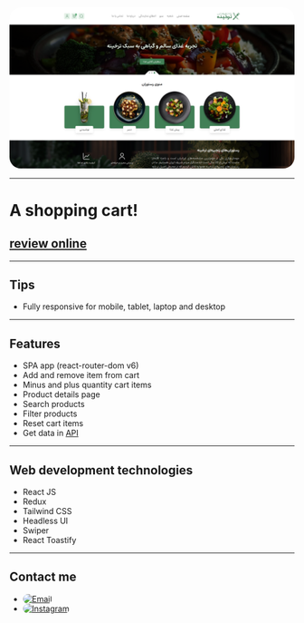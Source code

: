 <div align="center">
  <img src="screenshot.png" style="border-radius:20px">
</div>

---

# A shopping cart!

## [review online](https://tarkhineh.iran.liara.run/)

---

## Tips

- Fully responsive for mobile, tablet, laptop and desktop

---

## Features

- SPA app (react-router-dom v6)
- Add and remove item from cart
- Minus and plus quantity cart items
- Product details page
- Search products
- Filter products
- Reset cart items
- Get data in <a target="_blank" href="https://gifted-headscarf-hare.cyclic.cloud/foods">API</a> 

---

## Web development technologies

- React JS
- Redux
- Tailwind CSS
- Headless UI
- Swiper
- React Toastify

---

## Contact me

- <a href="mailto:hadikiamarzi@protonmail.com"><img src="https://img.shields.io/badge/Email-323540?style=for-the-badge&logo=protonmail&logoColor=5294E2" alt="Email" style="border-radius:15px"></a>
- <a href="https://www.instagram.com/ihadikia"><img src="https://img.shields.io/badge/Instagram-323540?style=for-the-badge&logo=instagram&logoColor=5294E2" style="border-radius:15px" alt="Instagram"></a>
